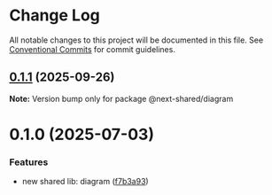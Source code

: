 # Change Log

All notable changes to this project will be documented in this file.
See [Conventional Commits](https://conventionalcommits.org) for commit guidelines.

## [0.1.1](https://github.com/easyops-cn/next-advanced-bricks/compare/@next-shared/diagram@0.1.0...@next-shared/diagram@0.1.1) (2025-09-26)

**Note:** Version bump only for package @next-shared/diagram





# 0.1.0 (2025-07-03)


### Features

* new shared lib: diagram ([f7b3a93](https://github.com/easyops-cn/next-advanced-bricks/commit/f7b3a9388e60b3768290cb5a210163034fa6cd71))
